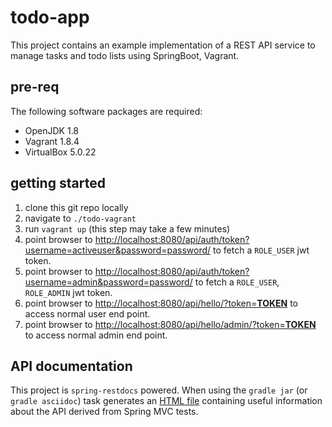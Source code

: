 # todo-app

This project contains an example implementation of a REST API service to manage tasks and todo lists using SpringBoot, Vagrant.

## pre-req

The following software packages are required:

* OpenJDK 1.8
* Vagrant 1.8.4
* VirtualBox 5.0.22

## getting started

1. clone this git repo locally
2. navigate to `./todo-vagrant`
3. run `vagrant up` (this step may take a few minutes)
4. point browser to [http://localhost:8080/api/auth/token?username=activeuser&password=password/](http://localhost:8080/api/auth/token?username=activeuser&password=password) to fetch a `ROLE_USER` jwt token.
5. point browser to [http://localhost:8080/api/auth/token?username=admin&password=password/](http://localhost:8080/api/auth/token?username=admin&password=password) to fetch a `ROLE_USER`, `ROLE_ADMIN` jwt token.
6. point browser to [http://localhost:8080/api/hello/?token=**TOKEN**](http://localhost:8080/api/hello/?token=**TOKEN**) to access normal user end point.
7. point browser to [http://localhost:8080/api/hello/admin/?token=**TOKEN**](http://localhost:8080/api/hello/admin/?token=**TOKEN**) to access normal admin end point.

## API documentation
This project is `spring-restdocs` powered. When using the `gradle jar` (or `gradle asciidoc`) task generates an [HTML file](./todo-app/build/asciidoc/html5/index.html) containing useful information about the API derived from Spring MVC tests.
